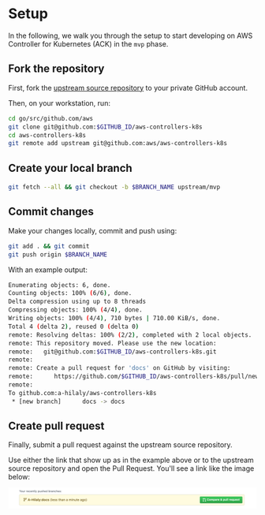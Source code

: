 # Setup 

In the following, we walk you through the setup to start developing on AWS Controller for Kubernetes (ACK) in the `mvp` phase.

## Fork the repository

First, fork the [upstream source repository](github.com/aws/aws-controllers-k8s) to your private GitHub account.

Then, on your workstation, run:

```bash
cd go/src/github.com/aws
git clone git@github.com:$GITHUB_ID/aws-controllers-k8s
cd aws-controllers-k8s
git remote add upstream git@github.com:aws/aws-controllers-k8s
```

## Create your local branch

```bash
git fetch --all && git checkout -b $BRANCH_NAME upstream/mvp
```

## Commit changes

Make your changes locally, commit and push using:

```bash
git add . && git commit
git push origin $BRANCH_NAME
```

With an example output:

```bash
Enumerating objects: 6, done.
Counting objects: 100% (6/6), done.
Delta compression using up to 8 threads
Compressing objects: 100% (4/4), done.
Writing objects: 100% (4/4), 710 bytes | 710.00 KiB/s, done.
Total 4 (delta 2), reused 0 (delta 0)
remote: Resolving deltas: 100% (2/2), completed with 2 local objects.
remote: This repository moved. Please use the new location:
remote:   git@github.com:$GITHUB_ID/aws-controllers-k8s.git
remote: 
remote: Create a pull request for 'docs' on GitHub by visiting:
remote:      https://github.com/$GITHUB_ID/aws-controllers-k8s/pull/new/docs
remote: 
To github.com:a-hilaly/aws-controllers-k8s
 * [new branch]      docs -> docs
```

## Create pull request

Finally, submit a pull request against the upstream source repository.

Use either the link that show up as in the example above or to the upstream source repository and open the Pull Request. You'll see a link like the image below:

![images](../images/github-pr.png)
